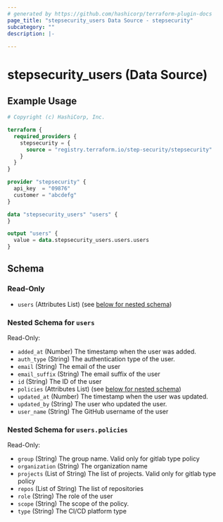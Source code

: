 ```yaml
---
# generated by https://github.com/hashicorp/terraform-plugin-docs
page_title: "stepsecurity_users Data Source - stepsecurity"
subcategory: ""
description: |-
  
---
```


# stepsecurity_users (Data Source)



## Example Usage

```terraform
# Copyright (c) HashiCorp, Inc.

terraform {
  required_providers {
    stepsecurity = {
      source = "registry.terraform.io/step-security/stepsecurity"
    }
  }
}

provider "stepsecurity" {
  api_key  = "09876"
  customer = "abcdefg"
}

data "stepsecurity_users" "users" {
}

output "users" {
  value = data.stepsecurity_users.users.users
}
```

<!-- schema generated by tfplugindocs -->
## Schema

### Read-Only

- `users` (Attributes List) (see [below for nested schema](#nestedatt--users))

<a id="nestedatt--users"></a>
### Nested Schema for `users`

Read-Only:

- `added_at` (Number) The timestamp when the user was added.
- `auth_type` (String) The authentication type of the user.
- `email` (String) The email of the user
- `email_suffix` (String) The email suffix of the user
- `id` (String) The ID of the user
- `policies` (Attributes List) (see [below for nested schema](#nestedatt--users--policies))
- `updated_at` (Number) The timestamp when the user was updated.
- `updated_by` (String) The user who updated the user.
- `user_name` (String) The GitHub username of the user

<a id="nestedatt--users--policies"></a>
### Nested Schema for `users.policies`

Read-Only:

- `group` (String) The group name. Valid only for gitlab type policy
- `organization` (String) The organization name
- `projects` (List of String) The list of projects. Valid only for gitlab type policy
- `repos` (List of String) The list of repositories
- `role` (String) The role of the user
- `scope` (String) The scope of the policy.
- `type` (String) The CI/CD platform type
